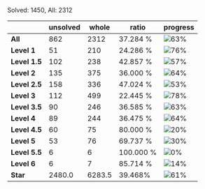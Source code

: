 Solved: 1450, All: 2312

| |unsolved|whole|ratio|progress|
|----|----|----|----|----|
|**All**| 862 | 2312 | 37.284 %| ![63%](https://progress-bar.dev/63?title=All) |
|**Level 1**| 51 | 210 | 24.286 %| ![76%](https://progress-bar.dev/76?title=Level+1++)|
|**Level 1.5**| 102 | 238 | 42.857 %| ![57%](https://progress-bar.dev/57?title=Level+1.5)|
|**Level 2**| 135 | 375 | 36.000 %| ![64%](https://progress-bar.dev/64?title=Level+2++)|
|**Level 2.5**| 158 | 336 | 47.024 %| ![53%](https://progress-bar.dev/53?title=Level+2.5)|
|**Level 3**| 112 | 499 | 22.445 %| ![78%](https://progress-bar.dev/78?title=Level+3++)|
|**Level 3.5**| 90 | 246 | 36.585 %| ![63%](https://progress-bar.dev/63?title=Level+3.5)|
|**Level 4**| 89 | 244 | 36.475 %| ![64%](https://progress-bar.dev/64?title=Level+4++)|
|**Level 4.5**| 60 | 75 | 80.000 %| ![20%](https://progress-bar.dev/20?title=Level+4.5)|
|**Level 5**| 53 | 76 | 69.737 %| ![30%](https://progress-bar.dev/30?title=Level+5++)|
|**Level 5.5**| 6 | 6 | 100.000 %| ![0%](https://progress-bar.dev/0?title=Level+5.5)|
|**Level 6**| 6 | 7 | 85.714 %| ![14%](https://progress-bar.dev/14?title=Level+6++)|
|**Star**|2480.0 | 6283.5 |39.468%| ![61%](https://progress-bar.dev/61?title=Star) |
